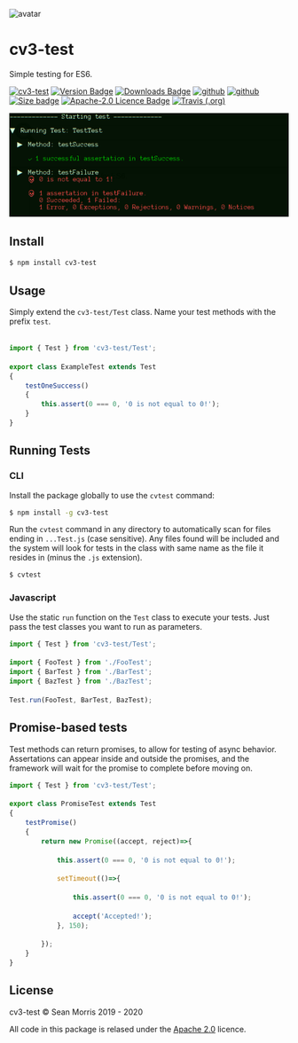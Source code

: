 ![avatar](https://avatars3.githubusercontent.com/u/640101?s=80&v=4)

# cv3-test

Simple testing for ES6.

[![cv3-test](https://img.shields.io/badge/cv3-test-darkred?style=for-the-badge)](https://github.com/seanmorris/cv3-test) [![Version Badge](https://img.shields.io/npm/v/cv3-test?label=ver&style=for-the-badge)](https://www.npmjs.com/package/cv3-test) [![Downloads Badge](https://img.shields.io/npm/dm/cv3-test?color=338800&style=for-the-badge)](https://www.npmjs.com/package/cv3-test) [![github](https://img.shields.io/badge/github-cv3--test-informational?style=for-the-badge)](https://github.com/seanmorris/cv3-test) [![github](https://img.shields.io/badge/npm-cv3--test-informational?style=for-the-badge&color=darkgreen)](https://www.npmjs.com/package/cv3-test) [![Size badge](https://img.shields.io/github/languages/code-size/seanmorris/cv3-test?style=for-the-badge)](https://www.npmjs.com/package/cv3-test) [![Apache-2.0 Licence Badge](https://img.shields.io/npm/l/cv3-test?color=338800&style=for-the-badge)](https://raw.githubusercontent.com/seanmorris/cv3-test/master/LICENSE) [![Travis (.org)](https://img.shields.io/travis/seanmorris/cv3-test?style=for-the-badge)](https://travis-ci.org/seanmorris/cv3-test/)

![screenshot](https://raw.githubusercontent.com/seanmorris/cv3-test/master/screenshot.png)

## Install

```bash
$ npm install cv3-test
```

## Usage

Simply extend the `cv3-test/Test` class. Name your test methods with the prefix `test`.


```javascript

import { Test } from 'cv3-test/Test';

export class ExampleTest extends Test
{
    testOneSuccess()
    {
        this.assert(0 === 0, '0 is not equal to 0!');
    }
}
```

## Running Tests

### CLI

Install the package globally to use the `cvtest` command:

```bash
$ npm install -g cv3-test
```

Run the `cvtest` command in any directory to automatically scan for files ending in `...Test.js` (case sensitive). Any files found will be included and the system will look for tests in the class with same name as the file it resides in (minus the `.js` extension).

```bash
$ cvtest
```

### Javascript

Use the static `run` function on the `Test` class to execute your tests. Just pass the test classes you want to run as parameters.

```javascript
import { Test } from 'cv3-test/Test';

import { FooTest } from './FooTest';
import { BarTest } from './BarTest';
import { BazTest } from './BazTest';

Test.run(FooTest, BarTest, BazTest);
```

## Promise-based tests

Test methods can return promises, to allow for testing of async behavior. Assertations can appear inside and outside the promises, and the framework will wait for the promise to complete before moving on.


```javascript
import { Test } from 'cv3-test/Test';

export class PromiseTest extends Test
{
    testPromise()
    {
        return new Promise((accept, reject)=>{

            this.assert(0 === 0, '0 is not equal to 0!');

            setTimeout(()=>{

                this.assert(0 === 0, '0 is not equal to 0!');

                accept('Accepted!');
            }, 150);

        });
    }
}
```

## License 

cv3-test &copy; Sean Morris 2019 - 2020

All code in this package is relased under the [Apache 2.0](https://www.apache.org/licenses/LICENSE-2.0) licence.
